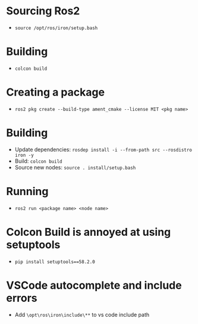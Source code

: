  # Sourcing Ros2
 * `source /opt/ros/iron/setup.bash`
 # Building 
 * `colcon build`
 # Creating a package
 * `ros2 pkg create --build-type ament_cmake --license MIT <pkg name>`
 # Building
 * Update dependencies: `rosdep install -i --from-path src --rosdistro iron -y`
 * Build: `colcon build`
 * Source new nodes: `source . install/setup.bash`
 # Running
 * `ros2 run <package name> <node name>`
 # Colcon Build is annoyed at using setuptools
 * `pip install setuptools==58.2.0`

 # VSCode autocomplete and include errors
 * Add `\opt\ros\iron\include\**` to vs code include path